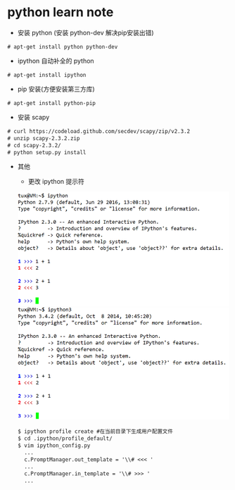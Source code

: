 # python learn note

+ 安装 python
(安装 python-dev 解决pip安装出错)

```
# apt-get install python python-dev
```
+ ipython 自动补全的 python

```
# apt-get install ipython
```

+ pip 安装(方便安装第三方库)

```
# apt-get install python-pip
```

+ 安装 scapy

```
# curl https://codeload.github.com/secdev/scapy/zip/v2.3.2
# unzip scapy-2.3.2.zip
# cd scapy-2.3.2/
# python setup.py install
```

+ 其他

  + 更改 ipython 提示符

  ![](../Other/picture/ipython_1.png)![](../Other/picture/ipython_2.png)

  ```
  $ ipython profile create #在当前目录下生成用户配置文件
  $ cd .ipython/profile_default/
  $ vim ipython_config.py
    ...
    c.PromptManager.out_template = '\\# <<< '
    ...
    c.PromptManager.in_template = '\\# >>> '
    ...
  ```
